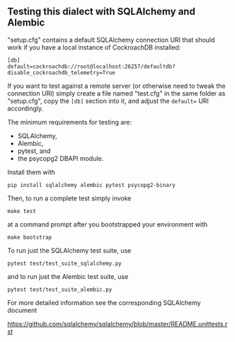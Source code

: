 ## Testing this dialect with SQLAlchemy and Alembic

"setup.cfg" contains a default SQLAlchemy connection URI that should
work if you have a local instance of CockroachDB installed:

    [db]
    default=cockroachdb://root@localhost:26257/defaultdb?disable_cockroachdb_telemetry=True

If you want to test against a remote server (or otherwise need to tweak
the connection URI) simply create a file named "test.cfg" in the same
folder as "setup.cfg", copy the ``[db]`` section into it, and adjust the
``default=`` URI accordingly.

The minimum requirements for testing are:

- SQLAlchemy,
- Alembic,
- pytest, and
- the psycopg2 DBAPI module.

Install them with 

    pip install sqlalchemy alembic pytest psycopg2-binary

Then, to run a complete test simply invoke

    make test

at a command prompt after you bootstrapped your environment with 

    make bootstrap

To run just the SQLAlchemy test suite, use

    pytest test/test_suite_sqlalchemy.py

and to run just the Alembic test suite, use

    pytest test/test_suite_alembic.py

For more detailed information see the corresponding SQLAlchemy document

https://github.com/sqlalchemy/sqlalchemy/blob/master/README.unittests.rst
